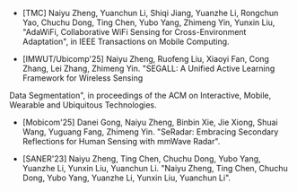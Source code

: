 - [TMC] Naiyu Zheng, Yuanchun Li, Shiqi Jiang, Yuanzhe Li, Rongchun Yao, Chuchu Dong, Ting Chen, Yubo Yang, Zhimeng Yin, Yunxin Liu, "AdaWiFi, Collaborative WiFi Sensing for Cross-Environment Adaptation", in IEEE Transactions on Mobile Computing.

- [IMWUT/Ubicomp'25] Naiyu Zheng, Ruofeng Liu, Xiaoyi Fan, Cong Zhang, Lei Zhang, Zhimeng Yin. "SEGALL: A Unified Active Learning Framework for Wireless Sensing

Data Segmentation", in proceedings of the ACM on Interactive, Mobile, Wearable and Ubiquitous Technologies.

- [Mobicom'25] Danei Gong, Naiyu Zheng, Binbin Xie, Jie Xiong, Shuai Wang, Yuguang Fang, Zhimeng Yin. "SeRadar: Embracing Secondary Reflections for Human Sensing with mmWave Radar".

- [SANER'23] Naiyu Zheng, Ting Chen, Chuchu Dong, Yubo Yang, Yuanzhe Li, Yunxin Liu, Yuanchun Li. "Naiyu Zheng, Ting Chen, Chuchu Dong, Yubo Yang, Yuanzhe Li, Yunxin Liu, Yuanchun Li".